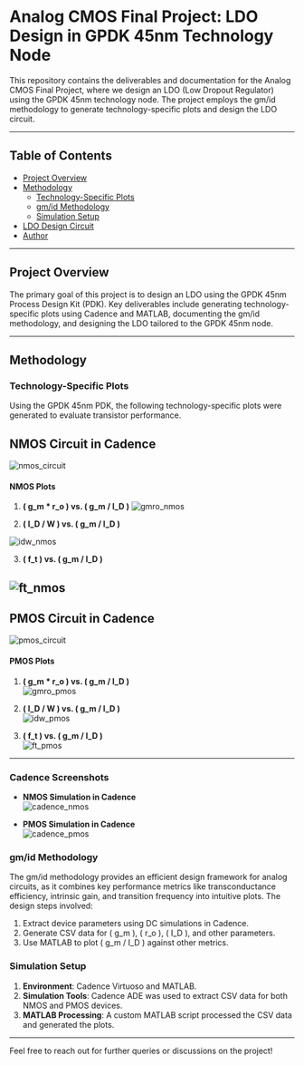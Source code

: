 # Analog CMOS Final Project: LDO Design in GPDK 45nm Technology Node

This repository contains the deliverables and documentation for the Analog CMOS Final Project, where we design an LDO (Low Dropout Regulator) using the GPDK 45nm technology node. The project employs the gm/id methodology to generate technology-specific plots and design the LDO circuit.

---

## Table of Contents

- [Project Overview](#project-overview)  
- [Methodology](#methodology)  
  - [Technology-Specific Plots](#technology-specific-plots)  
  - [gm/id Methodology](#gmid-methodology)  
  - [Simulation Setup](#simulation-setup)  
- [LDO Design Circuit](#ldo-design-circuit)  
- [Author](#author)

---

## Project Overview

The primary goal of this project is to design an LDO using the GPDK 45nm Process Design Kit (PDK). Key deliverables include generating technology-specific plots using Cadence and MATLAB, documenting the gm/id methodology, and designing the LDO tailored to the GPDK 45nm node.

---

## Methodology

### Technology-Specific Plots

Using the GPDK 45nm PDK, the following technology-specific plots were generated to evaluate transistor performance.  

## **NMOS Circuit in Cadence**  
![nmos_circuit](images/nmos_circuit.png)

#### NMOS Plots
1. **\( g_m * r_o \) vs. \( g_m / I_D \)** 
![gmro_nmos](images/ngmro.png)  

2. **\( I_D / W \) vs. \( g_m / I_D \)**  

![idw_nmos](images/nidw.png)  

3. **\( f_t \) vs. \( g_m / I_D \)**  

![ft_nmos](images/nft.png)  
---
## **PMOS Circuit in Cadence**  
![pmos_circuit](images/pmos_circuit.png)

#### PMOS Plots
1. **\( g_m * r_o \) vs. \( g_m / I_D \)**  
![gmro_pmos](images/pgmro.png)  

2. **\( I_D / W \) vs. \( g_m / I_D \)**  
![idw_pmos](images/pidw.png)  

3. **\( f_t \) vs. \( g_m / I_D \)**  
![ft_pmos](images/pft.png)  

---

### Cadence Screenshots
- **NMOS Simulation in Cadence**  
![cadence_nmos](images/nmos_cadence.png)  

- **PMOS Simulation in Cadence**  
![cadence_pmos](images/pmos_cadence.png)  



### gm/id Methodology  

The gm/id methodology provides an efficient design framework for analog circuits, as it combines key performance metrics like transconductance efficiency, intrinsic gain, and transition frequency into intuitive plots. The design steps involved:  

1. Extract device parameters using DC simulations in Cadence.  
2. Generate CSV data for \( g_m \), \( r_o \), \( I_D \), and other parameters.  
3. Use MATLAB to plot \( g_m / I_D \) against other metrics.

### Simulation Setup

1. **Environment**: Cadence Virtuoso and MATLAB.  
2. **Simulation Tools**: Cadence ADE was used to extract CSV data for both NMOS and PMOS devices.  
3. **MATLAB Processing**: A custom MATLAB script processed the CSV data and generated the plots.

---

<!-- ## LDO Design Circuit  

### Schematic
Include a well-labeled image of the LDO schematic designed in Cadence.  

- **Cadence Schematic Screenshot**  

### Key Design Considerations  

- Biasing of transistors tailored to the GPDK 45nm node.  
- Power efficiency and output voltage stability under varying loads.  
- Compensation to ensure frequency stability.  

--- -->

<!-- ## Author  

**[Your Full Name]**  
[Your Email Address]  
[Your GitHub Profile Link]   -->

Feel free to reach out for further queries or discussions on the project!  
